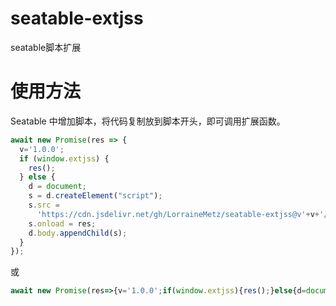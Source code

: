 # seatable-extjss
seatable脚本扩展

# 使用方法

Seatable 中增加脚本，将代码复制放到脚本开头，即可调用扩展函数。
```js
await new Promise(res => {
  v='1.0.0';
  if (window.extjss) {
    res();
  } else {
    d = document;
    s = d.createElement("script");
    s.src =
      'https://cdn.jsdelivr.net/gh/LorraineMetz/seatable-extjss@v'+v+'/extjss.min.js';
    s.onload = res;
    d.body.appendChild(s);
  }
});
```

或

```js
await new Promise(res=>{v='1.0.0';if(window.extjss){res();}else{d=document;s=d.createElement("script");s.src='https://cdn.jsdelivr.net/gh/LorraineMetz/seatable-extjss@v'+v+'/extjss.min.js';s.onload=res;d.body.appendChild(s);}});
```
